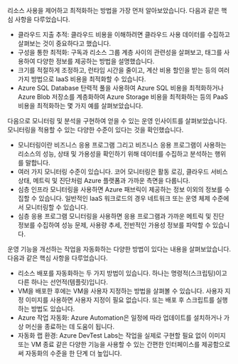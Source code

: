 리소스 사용을 제어하고 최적화하는 방법을 가장 먼저 알아보았습니다. 다음과 같은 핵심 사항을 다루었습니다.

- 클라우드 지출 추적: 클라우드 비용을 이해하려면 클라우드 사용 데이터를 수집하고 살펴보는 것이 중요하다고 했습니다.
- 구성을 통한 최적화: 구독과 리소스 그룹 계층 사이의 관련성을 살펴보고, 태그를 사용하여 다양한 정보를 제공하는 방법을 설명했습니다.
- 크기를 적절하게 조정하고, 런타임 시간을 줄이고, 계산 비용 할인을 받는 등의 여러 가지 방법으로 IaaS 비용을 최적화할 수 있습니다.
- Azure SQL Database 탄력적 풀을 사용하여 Azure SQL 비용을 최적화하거나 Azure Blob 저장소를 계층화하여 Azure Storage 비용을 최적화하는 등의 PaaS 비용을 최적화하는 몇 가지 예를 살펴보았습니다.

다음으로 모니터링 및 분석을 구현하여 얻을 수 있는 운영 인사이트를 살펴보았습니다. 모니터링을 적용할 수 있는 다양한 수준이 있다는 것을 확인했습니다.

- 모니터링이란 비즈니스 응용 프로그램 그리고 비즈니스 응용 프로그램이 사용하는 리소스의 성능, 상태 및 가용성을 확인하기 위해 데이터를 수집하고 분석하는 행위를 말합니다.
- 여러 가지 모니터링 수준이 있습니다. 코어 모니터링은 활동 로깅, 클라우드 서비스 상태, 메트릭 및 진단처럼 Azure 플랫폼과 가까운 측면을 다룹니다.
- 심층 인프라 모니터링을 사용하면 Azure 패브릭이 제공하는 정보 이외의 정보를 수집할 수 있습니다. 일반적인 IaaS 워크로드의 경우 네트워크 또는 운영 체제 수준에서 모니터링할 수 있습니다.
- 심층 응용 프로그램 모니터링을 사용하면 응용 프로그램과 가까운 메트릭 및 진단 정보를 수집하여 성능 문제, 사용량 추세, 전반적인 가용성 정보를 파악할 수 있습니다.

운영 기능을 개선하는 작업을 자동화하는 다양한 방법이 있다는 내용을 살펴보았습니다. 다음과 같은 핵심 사항을 다루었습니다.

- 리소스 배포를 자동화하는 두 가지 방법이 있습니다. 하나는 명령적(스크립팅)이고 다른 하나는 선언적(템플릿)입니다.
- VM을 배포한 후에는 VM을 사용자 지정하는 방법을 살펴볼 수 있습니다. 사용자 지정 이미지를 사용하면 사용자 지정이 필요 없습니다. 또는 배포 후 스크립트를 실행하는 방법도 있습니다.
- Azure 작업 자동화: Azure Automation은 일정에 따라 업데이트를 설치하거나 가상 머신을 종료하는 데 도움이 됩니다.
- 자동화 랩 환경: Azure DevTest Labs는 작업을 실제로 구현할 필요 없이 이미지 또는 VM 종료 같은 다양한 기능을 사용할 수 있는 간편한 인터페이스를 제공함으로써 자동화의 수준을 한 단계 더 높입니다.
